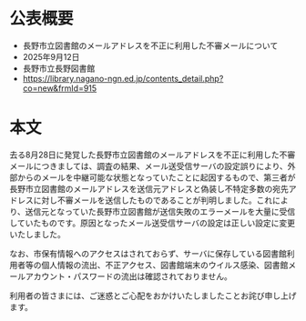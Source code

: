 # 公表概要
- 長野市立図書館のメールアドレスを不正に利用した不審メールについて
- 2025年9月12日
- 長野市立長野図書館
- https://library.nagano-ngn.ed.jp/contents_detail.php?co=new&frmId=915

# 本文
去る8月28日に発覚した長野市立図書館のメールアドレスを不正に利用した不審メールにつきましては、調査の結果、メール送受信サーバの設定誤りにより、外部からのメールを中継可能な状態となっていたことに起因するもので、第三者が長野市立図書館のメールアドレスを送信元アドレスと偽装し不特定多数の宛先アドレスに対し不審メールを送信したものであることが判明しました。これにより、送信元となっていた長野市立図書館が送信失敗のエラーメールを大量に受信していたものです。原因となったメール送受信サーバの設定は正しい設定に変更いたしました。

なお、市保有情報へのアクセスはされておらず、サーバに保存している図書館利用者等の個人情報の流出、不正アクセス、図書館端末のウイルス感染、図書館メールアカウント・パスワードの流出は確認されておりません。

利用者の皆さまには、ご迷惑とご心配をおかけいたしましたことお詫び申し上げます。
